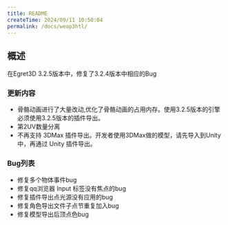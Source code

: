 ```yaml
---
title: README
createTime: 2024/09/11 10:50:04
permalink: /docs/weap3htl/
---
```

## 概述

在Egret3D 3.2.5版本中，修复了3.2.4版本中相应的Bug

### 更新内容

* 骨骼动画进行了大量改动,优化了骨骼动画的占用内存。使用3.2.5版本的引擎必须使用3.2.5版本的插件导出。
* 第2UV数量分离
* 不再支持 3DMax 插件导出。开发者使用3DMax做的模型，请先导入到Unity中，再通过 Unity 插件导出。

### Bug列表

* 修复多个物体事件bug
* 修复qq浏览器 Input 标签没有焦点的bug
* 修复插件导出点光源没有应用的bug
* 修复角色导出文件子点节重复加入bug
* 修复模型导出后顶点色bug
